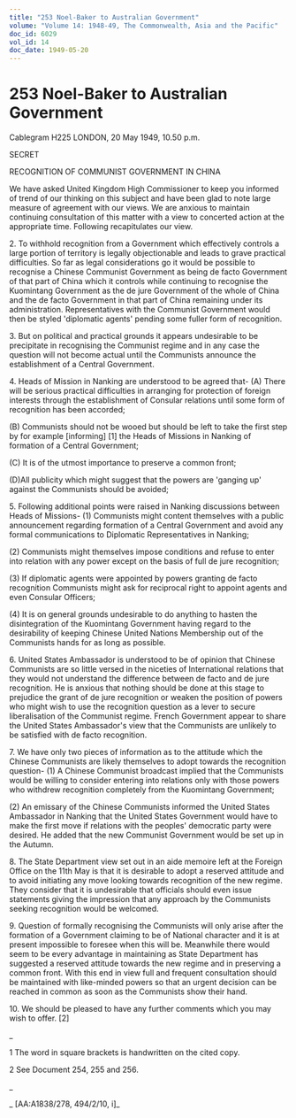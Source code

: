 ```yaml
---
title: "253 Noel-Baker to Australian Government"
volume: "Volume 14: 1948-49, The Commonwealth, Asia and the Pacific"
doc_id: 6029
vol_id: 14
doc_date: 1949-05-20
---
```


# 253 Noel-Baker to Australian Government

Cablegram H225 LONDON, 20 May 1949, 10.50 p.m.

SECRET

RECOGNITION OF COMMUNIST GOVERNMENT IN CHINA

We have asked United Kingdom High Commissioner to keep you informed of trend of our thinking on this subject and have been glad to note large measure of agreement with our views. We are anxious to maintain continuing consultation of this matter with a view to concerted action at the appropriate time. Following recapitulates our view.

2\. To withhold recognition from a Government which effectively controls a large portion of territory is legally objectionable and leads to grave practical difficulties. So far as legal considerations go it would be possible to recognise a Chinese Communist Government as being de facto Government of that part of China which it controls while continuing to recognise the Kuomintang Government as the de jure Government of the whole of China and the de facto Government in that part of China remaining under its administration. Representatives with the Communist Government would then be styled 'diplomatic agents' pending some fuller form of recognition.

3\. But on political and practical grounds it appears undesirable to be precipitate in recognising the Communist regime and in any case the question will not become actual until the Communists announce the establishment of a Central Government.

4\. Heads of Mission in Nanking are understood to be agreed that- (A) There will be serious practical difficulties in arranging for protection of foreign interests through the establishment of Consular relations until some form of recognition has been accorded;

(B) Communists should not be wooed but should be left to take the first step by for example [informing] [1] the Heads of Missions in Nanking of formation of a Central Government;

(C) It is of the utmost importance to preserve a common front;

(D)All publicity which might suggest that the powers are 'ganging up' against the Communists should be avoided;

5\. Following additional points were raised in Nanking discussions between Heads of Missions- (1) Communists might content themselves with a public announcement regarding formation of a Central Government and avoid any formal communications to Diplomatic Representatives in Nanking;

(2) Communists might themselves impose conditions and refuse to enter into relation with any power except on the basis of full de jure recognition;

(3) If diplomatic agents were appointed by powers granting de facto recognition Communists might ask for reciprocal right to appoint agents and even Consular Officers;

(4) It is on general grounds undesirable to do anything to hasten the disintegration of the Kuomintang Government having regard to the desirability of keeping Chinese United Nations Membership out of the Communists hands for as long as possible.

6\. United States Ambassador is understood to be of opinion that Chinese Communists are so little versed in the niceties of International relations that they would not understand the difference between de facto and de jure recognition. He is anxious that nothing should be done at this stage to prejudice the grant of de jure recognition or weaken the position of powers who might wish to use the recognition question as a lever to secure liberalisation of the Communist regime. French Government appear to share the United States Ambassador's view that the Communists are unlikely to be satisfied with de facto recognition.

7\. We have only two pieces of information as to the attitude which the Chinese Communists are likely themselves to adopt towards the recognition question- (1) A Chinese Communist broadcast implied that the Communists would be willing to consider entering into relations only with those powers who withdrew recognition completely from the Kuomintang Government;

(2) An emissary of the Chinese Communists informed the United States Ambassador in Nanking that the United States Government would have to make the first move if relations with the peoples' democratic party were desired. He added that the new Communist Government would be set up in the Autumn.

8\. The State Department view set out in an aide memoire left at the Foreign Office on the 11th May is that it is desirable to adopt a reserved attitude and to avoid initiating any move looking towards recognition of the new regime. They consider that it is undesirable that officials should even issue statements giving the impression that any approach by the Communists seeking recognition would be welcomed.

9\. Question of formally recognising the Communists will only arise after the formation of a Government claiming to be of National character and it is at present impossible to foresee when this will be. Meanwhile there would seem to be every advantage in maintaining as State Department has suggested a reserved attitude towards the new regime and in preserving a common front. With this end in view full and frequent consultation should be maintained with like-minded powers so that an urgent decision can be reached in common as soon as the Communists show their hand.

10\. We should be pleased to have any further comments which you may wish to offer. [2]

_

1 The word in square brackets is handwritten on the cited copy.

2 See Document 254, 255 and 256.

_

_ [AA:A1838/278, 494/2/10, i]_
